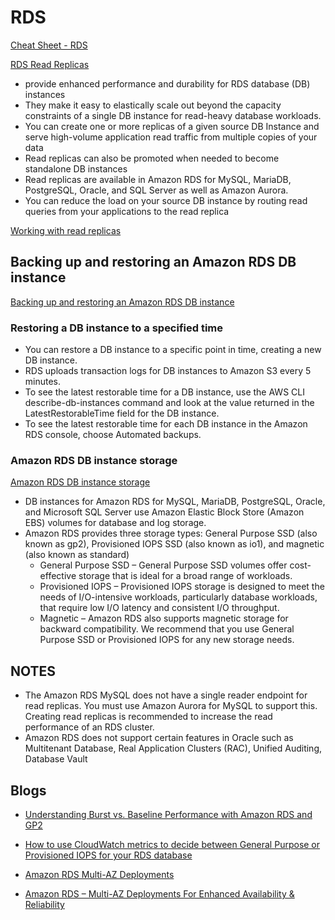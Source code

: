 # RDS

[Cheat Sheet - RDS](https://tutorialsdojo.com/amazon-relational-database-service-amazon-rds)

[RDS Read Replicas](https://aws.amazon.com/rds/features/read-replicas)

- provide enhanced performance and durability for RDS database (DB) instances
- They make it easy to elastically scale out beyond the capacity constraints of a single DB instance for read-heavy database workloads.
- You can create one or more replicas of a given source DB Instance and serve high-volume application read traffic from multiple copies of your data
- Read replicas can also be promoted when needed to become standalone DB instances
- Read replicas are available in Amazon RDS for MySQL, MariaDB, PostgreSQL, Oracle, and SQL Server as well as Amazon Aurora.
- You can reduce the load on your source DB instance by routing read queries from your applications to the read replica

[Working with read replicas](https://docs.aws.amazon.com/AmazonRDS/latest/UserGuide/USER_ReadRepl.html)


## Backing up and restoring an Amazon RDS DB instance

[Backing up and restoring an Amazon RDS DB instance](https://docs.aws.amazon.com/AmazonRDS/latest/UserGuide/CHAP_CommonTasks.BackupRestore.html)

### Restoring a DB instance to a specified time

- You can restore a DB instance to a specific point in time, creating a new DB instance.
- RDS uploads transaction logs for DB instances to Amazon S3 every 5 minutes.
- To see the latest restorable time for a DB instance, use the AWS CLI describe-db-instances command and look at the value returned in the LatestRestorableTime field for the DB instance.
- To see the latest restorable time for each DB instance in the Amazon RDS console, choose Automated backups.

### Amazon RDS DB instance storage

[Amazon RDS DB instance storage](https://docs.aws.amazon.com/AmazonRDS/latest/UserGuide/CHAP_Storage.html)

- DB instances for Amazon RDS for MySQL, MariaDB, PostgreSQL, Oracle, and Microsoft SQL Server use Amazon Elastic Block Store (Amazon EBS) volumes for database and log storage.
- Amazon RDS provides three storage types: General Purpose SSD (also known as gp2), Provisioned IOPS SSD (also known as io1), and magnetic (also known as standard)
  - General Purpose SSD – General Purpose SSD volumes offer cost-effective storage that is ideal for a broad range of workloads. 
  - Provisioned IOPS – Provisioned IOPS storage is designed to meet the needs of I/O-intensive workloads, particularly database workloads, that require low I/O latency and consistent I/O throughput.
  - Magnetic – Amazon RDS also supports magnetic storage for backward compatibility. We recommend that you use General Purpose SSD or Provisioned IOPS for any new storage needs.

## NOTES

- The Amazon RDS MySQL does not have a single reader endpoint for read replicas. You must use Amazon Aurora for MySQL to support this. Creating read replicas is recommended to increase the read performance of an RDS cluster.
- Amazon RDS does not support certain features in Oracle such as Multitenant Database, Real Application Clusters (RAC), Unified Auditing, Database Vault

## Blogs

- [Understanding Burst vs. Baseline Performance with Amazon RDS and GP2](https://aws.amazon.com/blogs/database/understanding-burst-vs-baseline-performance-with-amazon-rds-and-gp2/)

- [How to use CloudWatch metrics to decide between General Purpose or Provisioned IOPS for your RDS database](https://aws.amazon.com/blogs/database/how-to-use-cloudwatch-metrics-to-decide-between-general-purpose-or-provisioned-iops-for-your-rds-database)

- [Amazon RDS Multi-AZ Deployments](https://aws.amazon.com/rds/features/multi-az)

- [Amazon RDS – Multi-AZ Deployments For Enhanced Availability & Reliability](https://aws.amazon.com/blogs/aws/amazon-rds-multi-az-deployment)

